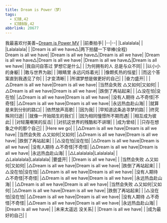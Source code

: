 ```yaml
---
title: Dream is Power（梦）
tags:
  - 幻镜,42
  - 幻镜B版,42
abbrlink: 20677
---
```

我最喜欢付美善~[Dream is Power MV](https://www.bilibili.com/video/BV1K34y1p78a)
|      |前奏拍手|
|--|--|
|Lalalalala|      |
|Lalalalala|      |
|Dream is all we have△|两下拍腿一下举棒(全程)<br>Dream is all we have|
|Dream is all we have△|Dream is all we have|
|Dream is all we have△|Dream is all we have|
|Dream is all we have△|Dream is all we have|
|我自问自答过 梦想它是什么|      |
|为何拥有的人 总是与众不同|      |
|以小小的身躯|      |
|敢与世界为敌|      |
|眼睛里 永远闪烁着光|      |
|像颗炙热的恒星|      |
|而这个答案直到我遇见了你|      |
|才变清晰|      |
|所谓梦想是做更好的自己|      |
|奋力盛开|      |
|△Dream is all we have|Dream is all we have|
|当然会失败 △又如何|又如何|
|△Dream is all we have|Dream is all we have|
|跌倒了再站起来|      |
|△没在怕|没在怕|
|△Dream is all we have|Dream is all we have|
|没有人期待 △不奇怪|不奇怪|
|△Dream is all we have|Dream is all we have|
|永远热血赴山海|      |
|就算是来到分别的路口|      |
|依然放声高歌|      |
|因为我|      |
|早知道这条追寻梦的路|      |
|终究殊同归途|      |
|就像一开始陌生的我们|      |
|因为相同憧憬所不期而遇|      |
|相互成为彼此|      |
|对轻蔑嘲笑的反击|      |
|对抗这世界的残酷和不讲理|      |
|成为曾经|      |
|只存在想象之中的那个自己|      |
|Here we go|      |
|△Dream is all we have|Dream is all we have|
|当然会失败 △又如何|又如何|
|△Dream is all we have|Dream is all we have|
|跌倒了再站起来|      |
|△没在怕|没在怕|
|△Dream is all we have|Dream is all we have|
|没有人期待 △不奇怪|不奇怪|
|△Dream is all we have|Dream is all we have|
|永远热血赴山海|      |
|△Lalalalala|Lalalalala|
|△Lalalalala|Lalalalala|
|要盛开|      |
|Dream is all we have|      |
|当然会失败 △又如何|又如何|
|△Dream is all we have|Dream is all we have|
|跌倒了再站起来|      |
|△没在怕|没在怕|
|△Dream is all we have|Dream is all we have|
|没有人期待 △不奇怪|不奇怪|
|△Dream is all we have|Dream is all we have|
|永远热血赴山海|      |
|△Dream is all we have|Dream is all we have|
|当然会失败 △又如何|又如何|
|△Dream is all we have|Dream is all we have|
|跌倒了再站起来|      |
|△没在怕|没在怕|
|△Dream is all we have|Dream is all we have|
|没有人期待 △不奇怪|不奇怪|
|△Dream is all we have|Dream is all we have|
|永远热血赴山海|      |
|Dream is all we have|      |
|未来太遥远 没关系|      |
|Dream is all we have|      |
|成为最好的自己|      |